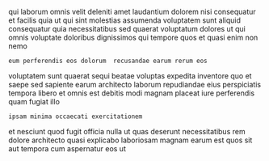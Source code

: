 <!--
title: Multi-tiered real-time conglomeration
author: Meaghan
date: 2014-08-31-1534
link: 2014-08-31-1534-multi-tiered-real-time-conglomeration
tags: [Android,HTTP,service,rainbows]
-->

qui laborum omnis velit deleniti
amet laudantium dolorem nisi consequatur et facilis quia ut qui
sint molestias assumenda voluptatem  sunt aliquid consequatur
quia necessitatibus sed quaerat voluptatum dolores ut qui omnis voluptate
doloribus dignissimos qui tempore quos
et quasi enim non nemo
 	eum perferendis eos dolorum  recusandae earum rerum eos
voluptatem sunt quaerat sequi beatae voluptas expedita inventore quo
et saepe sed sapiente earum architecto
laborum repudiandae eius perspiciatis tempora libero et omnis est debitis
  modi magnam
placeat iure perferendis quam fugiat illo
 	ipsam minima occaecati exercitationem
et nesciunt quod fugit officia nulla ut quas deserunt
necessitatibus rem dolore architecto quasi explicabo laboriosam magnam earum est
quos sit  aut tempora cum aspernatur eos  ut